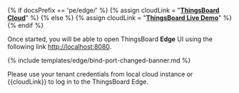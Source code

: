 {% if docsPrefix == 'pe/edge/' %}
{% assign cloudLink = "[**ThingsBoard Cloud**](https://thingsboard.cloud/signup)" %}
{% else %}
{% assign cloudLink = "[**ThingsBoard Live Demo**](https://demo.thingsboard.io/signup)" %}
{% endif %}

Once started, you will be able to open ThingsBoard **Edge** UI using the following link [http://localhost:8080](http://localhost:8080).

{% include templates/edge/bind-port-changed-banner.md %}

Please use your tenant credentials from local cloud instance or {{cloudLink}} to log in to the ThingsBoard Edge.